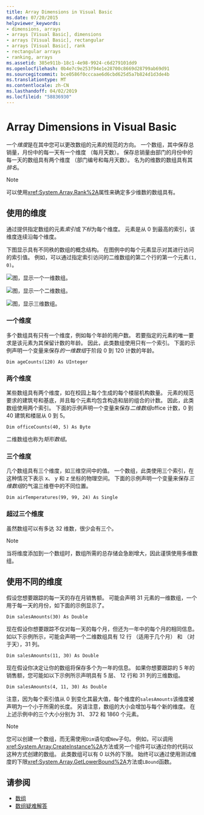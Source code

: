 ```yaml
---
title: Array Dimensions in Visual Basic
ms.date: 07/20/2015
helpviewer_keywords:
- dimensions, arrays
- arrays [Visual Basic], dimensions
- arrays [Visual Basic], rectangular
- arrays [Visual Basic], rank
- rectangular arrays
- ranking, arrays
ms.assetid: 385e911b-18c1-4e98-9924-c6d279101dd9
ms.openlocfilehash: 0b4e7c9e253f94e1e28700c8669d28799ab69d91
ms.sourcegitcommit: bce0586f0cccaae6d6cbd625d5a7b824d1d3de4b
ms.translationtype: MT
ms.contentlocale: zh-CN
ms.lasthandoff: 04/02/2019
ms.locfileid: "58836930"
---
```

# <a name="array-dimensions-in-visual-basic"></a>Array Dimensions in Visual Basic
一个*维度*是在其中您可以更改数组的元素的规范的方向。 一个数组，其中保存总销量，月份中的每一天有一个维度 （每月天数）。 保存总销量由部门的月份中的每一天的数组具有两个维度 （部门编号和每月天数）。 名为的维数的数组具有其*排名*。  
  
> [!NOTE]
>  可以使用<xref:System.Array.Rank%2A>属性来确定多少维数的数组具有。  
  
## <a name="working-with-dimensions"></a>使用的维度  
 通过提供指定数组的元素*索引*或*下标*为每个维度。 元素是从 0 到最高的索引，该维度连续沿每个维度。  
  
 下图显示具有不同秩的数组的概念结构。 在图例中的每个元素显示对其进行访问的索引值。 例如，可以通过指定索引访问的二维数组的第二个行的第一个元素`(1, 0)`。  
  
 ![图，显示一个一维数组。](./media/array-dimensions/one-dimensional-array.gif)  
  
 ![图，显示一个二维数组。](./media/array-dimensions/two-dimensional-array.gif)  
  
 ![图，显示三维数组。](./media/array-dimensions/three-dimensional-array.gif)  
  
### <a name="one-dimension"></a>一个维度  
 多个数组具有只有一个维度，例如每个年龄的用户数。 若要指定的元素的唯一要求是该元素为其保留计数的年龄。 因此，此类数组使用只有一个索引。 下面的示例声明一个变量来保存*的一维数组*于阶段 0 到 120 计数的年龄。  
  
```  
Dim ageCounts(120) As UInteger  
```  
  
### <a name="two-dimensions"></a>两个维度  
 某些数组具有两个维度，如在校园上每个生成的每个楼层机构数量。 元素的规范要求的建筑号和基底，并且每个元素均包含构造和层的组合的计数。 因此，此类数组使用两个索引。 下面的示例声明一个变量来保存*二维数组*office 计数，0 到 40 建筑和楼层从 0 到 5。  
  
```  
Dim officeCounts(40, 5) As Byte  
```  
  
 二维数组也称为*矩形数组*。  
  
### <a name="three-dimensions"></a>三个维度  
 几个数组具有三个维度，如三维空间中的值。 一个数组，此类使用三个索引，在这种情况下表示 x、 y 和 z 坐标的物理空间。 下面的示例声明一个变量来保存*三维数组*的气温三维卷中的不同位置。  
  
```  
Dim airTemperatures(99, 99, 24) As Single  
```  
  
### <a name="more-than-three-dimensions"></a>超过三个维度  
 虽然数组可以有多达 32 维数，很少会有三个。  
  
> [!NOTE]
>  当将维度添加到一个数组时，数组所需的总存储会急剧增大，因此谨慎使用多维数组。  
  
## <a name="using-different-dimensions"></a>使用不同的维度  
 假设您想要跟踪的每一天的存在月销售额。 可能会声明 31 元素的一维数组，一个用于每一天的月份，如下面的示例显示了。  
  
```  
Dim salesAmounts(30) As Double  
```  
  
 现在假设你想要跟踪不仅对每一天的每个月，但还为一年中的每个月的相同信息。 如以下示例所示，可能会声明一个二维数组具有 12 行 （适用于几个月） 和 （对于天），31 列。  
  
```  
Dim salesAmounts(11, 30) As Double  
```  
  
 现在假设你决定让你的数组将保存多个为一年的信息。 如果你想要跟踪的 5 年的销售额，您可能如以下示例所示声明具有 5 层、 12 行和 31 列的三维数组。  
  
```  
Dim salesAmounts(4, 11, 30) As Double  
```  
  
 注意，因为每个索引值从 0 到变化其最大值，每个维度的`salesAmounts`该维度被声明为一个小于所需的长度。 另请注意，数组的大小会增加与每个新的维度。 在上述示例中的三个大小分别为 31、 372 和 1860 个元素。  
  
> [!NOTE]
>  您可以创建一个数组，而无需使用`Dim`语句或`New`子句。 例如，可以调用<xref:System.Array.CreateInstance%2A>方法或另一个组件可以通过你的代码以这种方式创建的数组。 此类数组可以有 0 以外的下限。 始终可以通过使用测试维度的下限<xref:System.Array.GetLowerBound%2A>方法或`LBound`函数。  
  
## <a name="see-also"></a>请参阅

- [数组](../../../../visual-basic/programming-guide/language-features/arrays/index.md)
- [数组疑难解答](../../../../visual-basic/programming-guide/language-features/arrays/troubleshooting-arrays.md)
